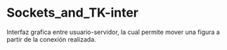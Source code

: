# Sockets_and_TK-inter
Interfaz grafica entre usuario-servidor, la cual permite mover una figura a partir de la conexión realizada. 
